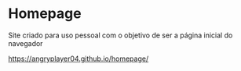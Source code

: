 # Homepage

Site criado para uso pessoal com o objetivo de ser a página inicial do navegador

https://angryplayer04.github.io/homepage/

